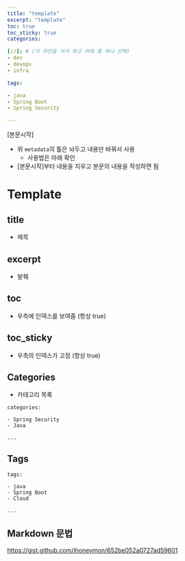 ```yaml
---
title: "template"
excerpt: "template"
toc: true
toc_sticky: true
categories:

[//]: # (이 라인을 거거 하고 아래 중 하나 선택)
- dev
- devops
- infra

tags:

- java
- Spring Boot
- Spring Security

---
```


[본문시작]

- 위 `metadata`의 틀은 놔두고 내용만 바꿔서 사용
  - 사용법은 아래 확인
- [본문시작]부터 내용을 지우고 본문의 내용을 작성하면 됨

# Template

## title

- 제목

## excerpt

- 발췌

## toc

- 우측에 인덱스를 보여줌 (항상 true)

## toc_sticky

- 우측의 인덱스가 고정 (항상 true)

## Categories

- 카테고리 목록

```text
categories:

- Spring Security
- Java 

...
```

## Tags

```text
tags:

- java
- Spring Boot
- Cloud

...
```

## Markdown 문법

https://gist.github.com/ihoneymon/652be052a0727ad59601

